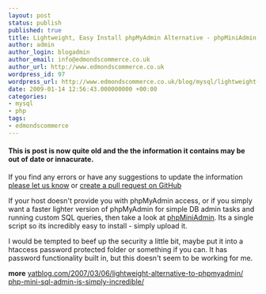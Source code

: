 ```yaml
---
layout: post
status: publish
published: true
title: Lightweight, Easy Install phpMyAdmin Alternative - phpMiniAdmin
author: admin
author_login: blogadmin
author_email: info@edmondscommerce.co.uk
author_url: http://www.edmondscommerce.co.uk
wordpress_id: 97
wordpress_url: http://www.edmondscommerce.co.uk/blog/mysql/lightweight-easy-install-phpmyadmin-alternative-phpminiadmin/
date: 2009-01-14 12:56:43.000000000 +00:00
categories:
- mysql
- php
tags:
- edmondscommerce
---
```

<div class="oldpost"><h4>This is post is now quite old and the the information it contains may be out of date or innacurate.</h4>
<p>
If you find any errors or have any suggestions to update the information <a href="http://edmondscommerce.github.io/contact-us/index.html">please let us know</a>
or <a href="https://github.com/edmondscommerce/edmondscommerce.github.io">create a pull request on GitHub</a>
</p>
</div>
If your host doesn't provide you with phpMyAdmin access, or if you simply want a faster lighter version of phpMyAdmin for simple DB admin tasks and running custom SQL queries, then take a look at <a href="http://phpminiadmin.sourceforge.net/" rel="nofollow">phpMiniAdmin</a>. Its a single script so its incredibly easy to install - simply upload it.

I would be tempted to beef up the security a little bit, maybe put it into a htaccess password protected folder or something if you can. It has password functionality built in, but this doesn't seem to be working for me.

<strong>more</strong>
<a href="http://www.yatblog.com/2007/03/06/lightweight-alternative-to-phpmyadmin/" rel="nofollow">yatblog.com/2007/03/06/lightweight-alternative-to-phpmyadmin/</a>
<a href="http://www.blogjoeblog.com/2008/10/02/php-mini-sql-admin-is-simply-incredible/" rel="nofollow">php-mini-sql-admin-is-simply-incredible/</a>
